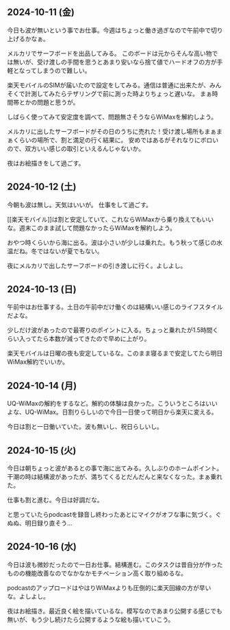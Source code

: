 ## 2024-10-11 (金)

今日も波が無いという事でお仕事。今週はちょっと働き過ぎなので午前中で切り上げるかなぁ。

メルカリでサーフボードを出品してみる。
このボードは元からそんな高い物では無いが、受け渡しの手間を思うとあまり安いなら捨て値でハードオフの方が手軽となってしまうので難しい。

楽天モバイルのSIMが届いたので設定をしてみる。通信は普通に出来たが、みんそくで計測してみたらテザリングで前に測った時よりちょっと遅いな。
まぁ時間帯とかの問題と思うが。

しばらく使ってみて安定度を調べて、問題無さそうならWiMaxを解約しよう。

メルカリに出したサーフボードがその日のうちに売れた！受け渡し場所もまぁまぁくらいの場所で、割と満足の行く結果に。
安めではあるがそれなりにボロいので、双方いい感じの取引といえるんじゃないか。

夜はお絵描きをして過ごす。

## 2024-10-12 (土)

今朝も波は無し。天気はいいが。
仕事をして過ごす。

[[楽天モバイル]]は割と安定していて、これならWiMaxから乗り換えてもいいな。週末このまま試して問題なかったらWiMaxを解約しよう。

おやつ時くらいから海に出る。波は小さいが少しは乗れた。もう秋って感じの水温だね。冬ではないが夏でもない。

夜にメルカリで出したサーフボードの引き渡しに行く。よしよし。

## 2024-10-13 (日)

午前中はお仕事する。土日の午前中だけ働くのは結構いい感じのライフスタイルだよな。

少しだけ波があったので最寄りのポイントに入る。ちょっと乗れたが1.5時間くらい入ってたら本数が減ってきたので早めに上がり。

楽天モバイルは日曜の夜も安定しているな。このまま寝るまで安定してたら明日WiMax解約でいいか。

## 2024-10-14 (月)

UQ-WiMaxの解約をするなど。解約の体験は良かった。こういうところはいいよな、UQ-WiMax。日割りらしいので今日一日使って明日から楽天に変える。

今日は割と一日働いていた。波も無いし、祝日らしいし。

## 2024-10-15 (火)

今日は朝ちょっと波があるとの事で海に出てみる。久しぶりのホームポイント。干潮の時は結構波があったが、満ちてくるとだんだんと来なくなった。まぁ乗れた。

仕事も割と進む。今日は好調だな。

と思っていたらpodcastを録音し終わったあとにマイクがオフな事に気づく。ぐぬぬ、明日録り直そう…

## 2024-10-16 (水)

今日は波も微妙だったので一日お仕事。結構進む。このタスクは昔自分が作ったものの機能改善なのでなかなかモチベーション高く取り組めるな。

podcastのアップロードはやはりWiMaxよりも圧倒的に楽天回線の方が早いな。よしよし。

夜はお絵描き。最近良く絵を描いているな。模写なのであまり公開する感じでも無いが、もう少し続けたら公開するような絵も描いていこう。